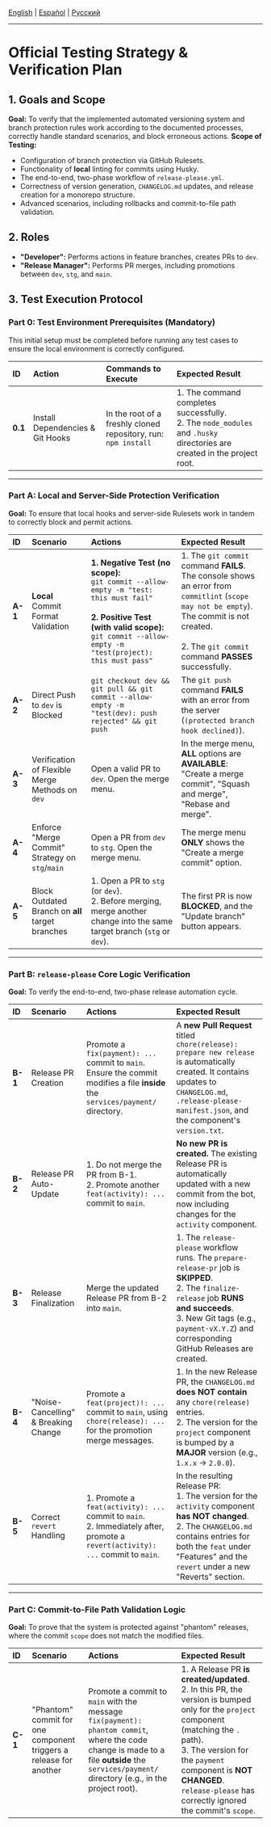 [English](./TESTING_STRATEGY.md) | [Español](./TESTING_STRATEGY.es.md) | [Русский](./TESTING_STRATEGY.ru.md)
***
# Official Testing Strategy & Verification Plan
## 1. Goals and Scope
**Goal:** To verify that the implemented automated versioning system and branch protection rules work according to the documented processes, correctly handle standard scenarios, and block erroneous actions.
**Scope of Testing:**
*   Configuration of branch protection via GitHub Rulesets.
*   Functionality of **local** linting for commits using Husky.
*   The end-to-end, two-phase workflow of `release-please.yml`.
*   Correctness of version generation, `CHANGELOG.md` updates, and release creation for a monorepo structure.
*   Advanced scenarios, including rollbacks and commit-to-file path validation.
## 2. Roles

*   **"Developer":** Performs actions in feature branches, creates PRs to `dev`.
*   **"Release Manager":** Performs PR merges, including promotions between `dev`, `stg`, and `main`.
## 3. Test Execution Protocol
### Part 0: Test Environment Prerequisites (Mandatory)

This initial setup must be completed before running any test cases to ensure the local environment is correctly configured.

| ID | Action | Commands to Execute | Expected Result |
| :--- | :--- | :--- | :--- |
| **0.1** | Install Dependencies & Git Hooks | In the root of a freshly cloned repository, run:<br>`npm install` | 1. The command completes successfully.<br>2. The `node_modules` and `.husky` directories are created in the project root. |

---
### Part A: Local and Server-Side Protection Verification
**Goal:** To ensure that local hooks and server-side Rulesets work in tandem to correctly block and permit actions.

| ID | Scenario | Actions | Expected Result |
| :--- | :--- | :--- | :--- |
| **A-1** | **Local** Commit Format Validation | **1. Negative Test (no scope):**<br> `git commit --allow-empty -m "test: this must fail"` <br><br> **2. Positive Test (with valid scope):**<br> `git commit --allow-empty -m "test(project): this must pass"` | 1. The `git commit` command **FAILS**. The console shows an error from `commitlint` (`scope may not be empty`). The commit is not created.<br><br> 2. The `git commit` command **PASSES** successfully. |
| **A-2** | Direct Push to `dev` is Blocked | `git checkout dev && git pull && git commit --allow-empty -m "test(dev): push rejected" && git push` | The `git push` command **FAILS** with an error from the server (`(protected branch hook declined)`). |
| **A-3** | Verification of Flexible Merge Methods on `dev` | Open a valid PR to `dev`. Open the merge menu. | In the merge menu, **ALL** options are **AVAILABLE**: "Create a merge commit", "Squash and merge", "Rebase and merge". |
| **A-4** | Enforce "Merge Commit" Strategy on `stg`/`main` | Open a PR from `dev` to `stg`. Open the merge menu. | The merge menu **ONLY** shows the "Create a merge commit" option. |
| **A-5** | Block Outdated Branch on **all** target branches | 1. Open a PR to `stg` (or `dev`).<br>2. Before merging, merge another change into the same target branch (`stg` or `dev`). | The first PR is now **BLOCKED**, and the "Update branch" button appears. |

---
### Part B: `release-please` Core Logic Verification
**Goal:** To verify the end-to-end, two-phase release automation cycle.

| ID | Scenario | Actions | Expected Result |
| :--- | :--- | :--- | :--- |
| **B-1** | Release PR Creation | Promote a `fix(payment): ...` commit to `main`. Ensure the commit modifies a file **inside** the `services/payment/` directory. | A **new Pull Request** titled `chore(release): prepare new release` is automatically created. It contains updates to `CHANGELOG.md`, `.release-please-manifest.json`, and the component's `version.txt`. |
| **B-2** | Release PR Auto-Update | 1. Do not merge the PR from B-1.<br>2. Promote another `feat(activity): ...` commit to `main`. | **No new PR is created.** The existing Release PR is automatically updated with a new commit from the bot, now including changes for the `activity` component. |
| **B-3** | Release Finalization | Merge the updated Release PR from B-2 into `main`. | 1. The `release-please` workflow runs. The `prepare-release-pr` job is **SKIPPED**. <br>2. The `finalize-release` job **RUNS and succeeds**. <br>3. New Git tags (e.g., `payment-vX.Y.Z`) and corresponding GitHub Releases are created. |
| **B-4** | "Noise-Cancelling" & Breaking Change | Promote a `feat(project)!: ...` commit to `main`, using `chore(release): ...` for the promotion merge messages. | 1. In the new Release PR, the `CHANGELOG.md` **does NOT contain** any `chore(release)` entries. <br> 2. The version for the `project` component is bumped by a **MAJOR** version (e.g., `1.x.x` -> `2.0.0`). |
| **B-5** | Correct `revert` Handling | 1. Promote a `feat(activity): ...` commit to `main`.<br>2. Immediately after, promote a `revert(activity): ...` commit to `main`. | In the resulting Release PR: <br>1. The version for the `activity` component **has NOT changed**. <br>2. The `CHANGELOG.md` contains entries for both the `feat` under "Features" and the `revert` under a new "Reverts" section. |

---
### Part C: Commit-to-File Path Validation Logic
**Goal:** To prove that the system is protected against "phantom" releases, where the commit `scope` does not match the modified files.

| ID | Scenario | Actions | Expected Result |
| :--- | :--- | :--- | :--- |
| **C-1** | "Phantom" commit for one component triggers a release for another | Promote a commit to `main` with the message `fix(payment): phantom commit`, where the code change is made to a file **outside** the `services/payment/` directory (e.g., in the project root). | 1. A Release PR **is created/updated**.<br>2. In this PR, the version is bumped only for the `project` component (matching the `.` path).<br>3. The version for the `payment` component is **NOT CHANGED**. `release-please` has correctly ignored the commit's `scope`. |